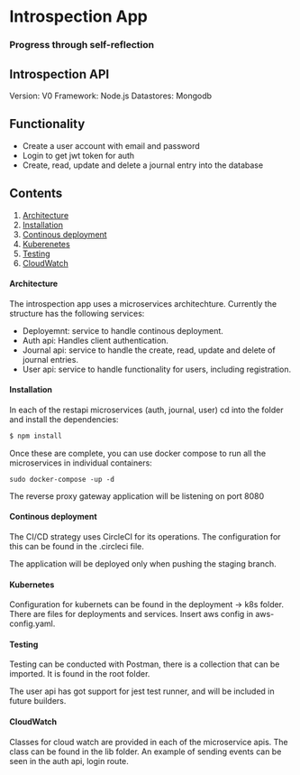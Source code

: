 # Introspection App
### Progress through self-reflection


## Introspection API

Version: V0
Framework: Node.js
Datastores: Mongodb

## Functionality

- Create a user account with email and password
- Login to get jwt token for auth
- Create, read, update and delete a journal entry into the database

## Contents

1. [Architecture](#Architecture)
2. [Installation](#Installation)
3. [Continous deployment](#Continous-deployment)
4. [Kuberenetes](#Kubernetes)
5. [Testing](#Testing)
6. [CloudWatch](#CloudWatch)

#### Architecture

The introspection app uses a microservices architechture. Currently the structure has the following services:

- Deployemnt: service to handle continous deployment.
- Auth api: Handles client authentication.
- Journal api: service to handle the create, read, update and delete of journal entries.
- User api: service to handle functionality for users, including registration.

#### Installation

In each of the restapi microservices (auth, journal, user) cd into the folder and install the dependencies:

````bash
$ npm install 
````

Once these are complete, you can use docker compose to run all the microservices in individual containers:

````docker
sudo docker-compose -up -d
````

The reverse proxy gateway application will be listening on port 8080

#### Continous deployment

The CI/CD strategy uses CircleCI for its operations. The configuration for this can be found in the .circleci file. 

The application will be deployed only when pushing the staging branch.

#### Kubernetes

Configuration for kubernets can be found in the deployment -> k8s folder. There are files for deployments and services. 
Insert aws config in aws-config.yaml.

#### Testing

Testing can be conducted with Postman, there is a collection that can be imported. It is found in the root folder.

The user api has got support for jest test runner, and will be included in future builders.

#### CloudWatch

Classes for cloud watch are provided in each of the microservice apis. The class can be found in the lib folder.
An example of sending events can be seen in the auth api, login route.